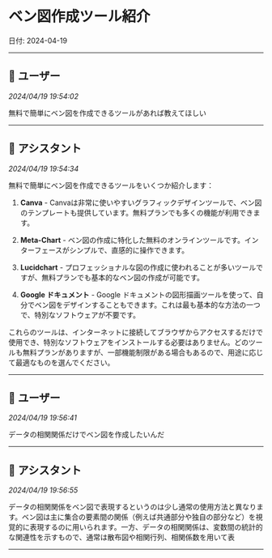 # ベン図作成ツール紹介

日付: 2024-04-19

---

## 👤 ユーザー
*2024/04/19 19:54:02*

無料で簡単にベン図を作成できるツールがあれば教えてほしい

---

## 🤖 アシスタント
*2024/04/19 19:54:34*

無料で簡単にベン図を作成できるツールをいくつか紹介します：

1. **Canva** - Canvaは非常に使いやすいグラフィックデザインツールで、ベン図のテンプレートも提供しています。無料プランでも多くの機能が利用できます。

2. **Meta-Chart** - ベン図の作成に特化した無料のオンラインツールです。インターフェースがシンプルで、直感的に操作できます。

3. **Lucidchart** - プロフェッショナルな図の作成に使われることが多いツールですが、無料プランでも基本的なベン図の作成が可能です。

4. **Google ドキュメント** - Google ドキュメントの図形描画ツールを使って、自分でベン図をデザインすることもできます。これは最も基本的な方法の一つで、特別なソフトウェアが不要です。

これらのツールは、インターネットに接続してブラウザからアクセスするだけで使用でき、特別なソフトウェアをインストールする必要はありません。どのツールも無料プランがありますが、一部機能制限がある場合もあるので、用途に応じて最適なものを選んでください。

---

## 👤 ユーザー
*2024/04/19 19:56:41*

データの相関関係だけでベン図を作成したいんだ

---

## 🤖 アシスタント
*2024/04/19 19:56:55*

データの相関関係をベン図で表現するというのは少し通常の使用方法と異なります。ベン図は主に集合の要素間の関係（例えば共通部分や独自の部分など）を視覚的に表現するのに用いられます。一方、データの相関関係は、変数間の統計的な関連性を示すもので、通常は散布図や相関行列、相関係数を用いて表

---
